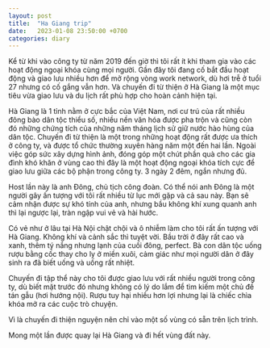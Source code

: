 ```yaml
---
layout: post
title:  "Ha Giang trip"
date:   2023-01-08 23:50:00 +0700
categories: diary
---
```


Kể từ khi vào công ty từ năm 2019 đến giờ thì tôi rất ít khi tham gia vào các hoạt động ngoại khóa cùng mọi người. 
Gần đây tôi đang cố bắt đầu hoạt động và giao lưu nhiều hơn để mở rộng vòng work network, dù hơi trễ ở tuổi 27 nhưng có 
cố gắng vẫn hơn. Và chuyến đi từ thiện ở Hà Giang là một mục tiêu vừa giao lưu và du lịch rất phù hợp cho hoàn cảnh 
hiện tại. 

Hà Giang là 1 tỉnh nằm ở cực bắc của Việt Nam, nơi cư trú của rất nhiều đông bào dân tộc thiểu số, nhiều nền văn hóa 
được pha trộn và cũng còn đó những chứng tích của những năm tháng lịch sử giữ nước hào hùng của dân tộc. Chuyến đi từ 
thiện là một trong những hoạt động rất được ưa thích ở công ty, và được tổ chức thường xuyên hàng năm một đến hai lần.
Ngoài việc góp sức xây dựng hình ảnh, đóng góp một chút phần quà cho các gia đình khó khăn ở vùng cao thì đây là một hoạt 
động ngoại khóa tích cực để giao lưu giữa các bộ phận trong công ty. 3 ngày 2 đêm, ngắn nhưng đủ. 

Host lần này là anh Đông, chủ tịch công đoàn. Có thể nói anh Đông là một người gây ấn tượng với tôi rất nhiều từ lục mới gặp 
và cả sau này. Bạn sẽ cảm nhận được sự khó tính của anh, nhưng bầu không khí xung quanh anh thì lại ngược lại,
tràn ngập vui vẻ và hài hước. 

Có vẻ như ở lâu tại Hà Nội chật chội và ô nhiễm làm cho tôi rất ấn tượng với Hà Giang. Không khí và cảnh sắc thì tuyệt vời. 
Bầu trời ở đây rất cao và xanh, thêm tý nắng nhưng lạnh của cuối đông, perfect. Bà con dân tộc uống rượu bằng cốc thay cho 
ly ở miền xuôi, cảm giác như mọi người dân ở đây sinh ra đã biết uống và uống rất nhiệt. 

Chuyến đi tập thể này cho tôi được giao lưu với rất nhiều người trong công ty, dù biết mặt trước đó nhưng không 
có lý do lắm để tìm kiếm một chủ đề tán gẫu (hơi hướng nội). Rượu tuy hại nhiều hơn lợi nhưng lại là chiếc chìa khóa 
mở ra các cuộc trò chuyện. 

Vì là chuyến đi thiện nguyện nên chỉ vào một số vùng có sẵn trên lịch trình.

Mong một lần được quay lại Hà Giang và đi hết vùng đất này.